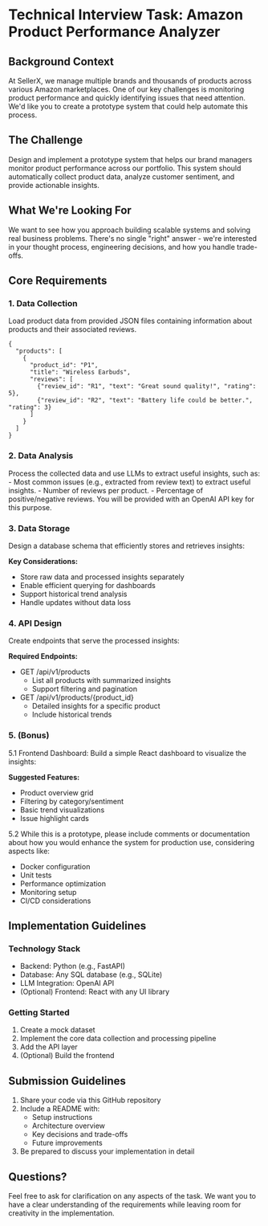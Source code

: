 # Technical Interview Task: Amazon Product Performance Analyzer

## Background Context
At SellerX, we manage multiple brands and thousands of products across various Amazon marketplaces. One of our key challenges is monitoring product performance and quickly identifying issues that need attention. We'd like you to create a prototype system that could help automate this process.

## The Challenge
Design and implement a prototype system that helps our brand managers monitor product performance across our portfolio. This system should automatically collect product data, analyze customer sentiment, and provide actionable insights.

## What We're Looking For
We want to see how you approach building scalable systems and solving real business problems. There's no single "right" answer - we're interested in your thought process, engineering decisions, and how you handle trade-offs.

## Core Requirements

### 1. Data Collection
Load product data from provided JSON files containing information about products and their associated reviews.

```
{
  "products": [
    {
      "product_id": "P1",
      "title": "Wireless Earbuds",
      "reviews": [
        {"review_id": "R1", "text": "Great sound quality!", "rating": 5},
        {"review_id": "R2", "text": "Battery life could be better.", "rating": 3}
      ]
    }
  ]
}

```

### 2. Data Analysis
Process the collected data and use LLMs to extract useful insights, such as:
    - Most common issues (e.g., extracted from review text) to extract useful insights.
    - Number of reviews per product.
    - Percentage of positive/negative reviews.
You will be provided with an OpenAI API key for this purpose.


### 3. Data Storage
Design a database schema that efficiently stores and retrieves insights:

**Key Considerations:**
- Store raw data and processed insights separately
- Enable efficient querying for dashboards
- Support historical trend analysis
- Handle updates without data loss

### 4. API Design
Create endpoints that serve the processed insights:

**Required Endpoints:**
- GET /api/v1/products
  - List all products with summarized insights
  - Support filtering and pagination
- GET /api/v1/products/{product_id}
  - Detailed insights for a specific product
  - Include historical trends

### 5. (Bonus) 

5.1 Frontend Dashboard: Build a simple React dashboard to visualize the insights:

**Suggested Features:**
- Product overview grid
- Filtering by category/sentiment
- Basic trend visualizations
- Issue highlight cards


5.2 While this is a prototype, please include comments or documentation about how you would enhance the system for production use, considering aspects like:
- Docker configuration
- Unit tests
- Performance optimization
- Monitoring setup
- CI/CD considerations


## Implementation Guidelines

### Technology Stack
- Backend: Python (e.g., FastAPI)
- Database: Any SQL database (e.g., SQLite)
- LLM Integration: OpenAI API
- (Optional) Frontend: React with any UI library

### Getting Started
1. Create a mock dataset 
2. Implement the core data collection and processing pipeline
3. Add the API layer
4. (Optional) Build the frontend


## Submission Guidelines
1. Share your code via this GitHub repository
2. Include a README with:
   - Setup instructions
   - Architecture overview
   - Key decisions and trade-offs
   - Future improvements
3. Be prepared to discuss your implementation in detail

## Questions?
Feel free to ask for clarification on any aspects of the task. We want you to have a clear understanding of the requirements while leaving room for creativity in the implementation.
